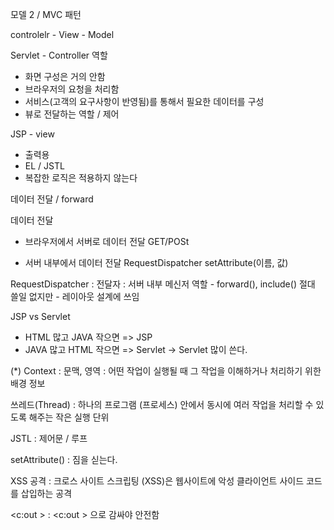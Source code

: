 모델 2 / MVC 패턴

controlelr - View - Model

Servlet - Controller 역할
- 화면 구성은 거의 안함
- 브라우저의 요청을 처리함 
- 서비스(고객의 요구사항이 반영됨)를 통해서 필요한 데이터를 구성
- 뷰로 전달하는 역할 / 제어

JSP - view
- 출력용
- EL / JSTL
- 복잡한 로직은 적용하지 않는다

데이터 전달 / forward

데이터 전달
- 브라우저에서 서버로 데이터 전달
GET/POSt

- 서버 내부에서 데이터 전달
RequestDispatcher
setAttribute(이름, 값)

RequestDispatcher
: 전달자
: 서버 내부 메신저 역할 - forward(), include() 절대 쓸일 없지만 - 레이아웃 설계에 쓰임

JSP vs Servlet
- HTML 많고 JAVA 작으면 => JSP
- JAVA 많고 HTML 작으면 => Servlet
  ->  Servlet 많이 쓴다. 

(*) Context 
: 문맥, 영역
: 어떤 작업이 실행될 때 그 작업을 이해하거나 처리하기 위한 배경 정보

쓰레드(Thread)
: 하나의 프로그램 (프로세스) 안에서 동시에 여러 작업을 처리할 수 있도록 해주는 작은 실행 단위

JSTL
: 제어문 / 루프

setAttribute()
: 짐을 싣는다.

XSS 공격
: 크로스 사이트 스크립팅 (XSS)은 웹사이트에 악성 클라이언트 사이드 코드를 삽입하는 공격

<c:out >
: <c:out > 으로 감싸야 안전함
